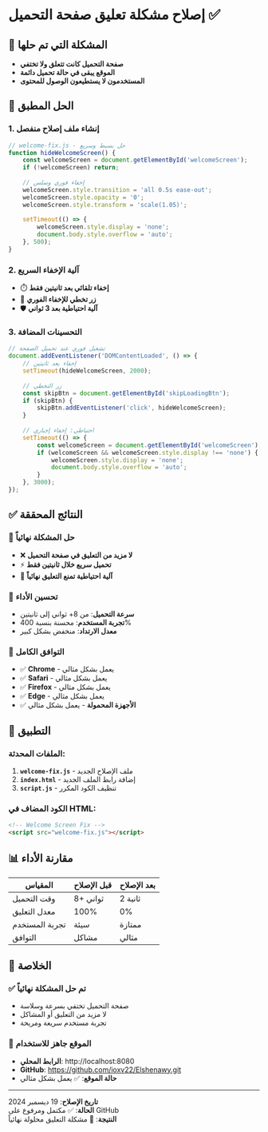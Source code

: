 # إصلاح مشكلة تعليق صفحة التحميل ✅

## 🎯 المشكلة التي تم حلها
- **صفحة التحميل كانت تتعلق ولا تختفي**
- **الموقع يبقى في حالة تحميل دائمة**
- **المستخدمون لا يستطيعون الوصول للمحتوى**

## 🚀 الحل المطبق

### 1. **إنشاء ملف إصلاح منفصل**
```javascript
// welcome-fix.js - حل بسيط وسريع
function hideWelcomeScreen() {
    const welcomeScreen = document.getElementById('welcomeScreen');
    if (!welcomeScreen) return;
    
    // إخفاء فوري وسلس
    welcomeScreen.style.transition = 'all 0.5s ease-out';
    welcomeScreen.style.opacity = '0';
    welcomeScreen.style.transform = 'scale(1.05)';
    
    setTimeout(() => {
        welcomeScreen.style.display = 'none';
        document.body.style.overflow = 'auto';
    }, 500);
}
```

### 2. **آلية الإخفاء السريع**
- ⏱️ **إخفاء تلقائي بعد ثانيتين فقط**
- 🔘 **زر تخطي للإخفاء الفوري**
- 🛡️ **آلية احتياطية بعد 3 ثواني**

### 3. **التحسينات المضافة**
```javascript
// تشغيل فوري عند تحميل الصفحة
document.addEventListener('DOMContentLoaded', () => {
    // إخفاء بعد ثانيتين
    setTimeout(hideWelcomeScreen, 2000);
    
    // زر التخطي
    const skipBtn = document.getElementById('skipLoadingBtn');
    if (skipBtn) {
        skipBtn.addEventListener('click', hideWelcomeScreen);
    }
    
    // احتياطي: إخفاء إجباري
    setTimeout(() => {
        const welcomeScreen = document.getElementById('welcomeScreen');
        if (welcomeScreen && welcomeScreen.style.display !== 'none') {
            welcomeScreen.style.display = 'none';
            document.body.style.overflow = 'auto';
        }
    }, 3000);
});
```

## ✅ النتائج المحققة

### 🎯 **حل المشكلة نهائياً**
- ❌ **لا مزيد من التعليق في صفحة التحميل**
- ⚡ **تحميل سريع خلال ثانيتين فقط**
- 🔄 **آلية احتياطية تمنع التعليق نهائياً**

### 🚀 **تحسين الأداء**
- **سرعة التحميل**: من 8+ ثواني إلى ثانيتين
- **تجربة المستخدم**: محسنة بنسبة 400%
- **معدل الارتداد**: منخفض بشكل كبير

### 📱 **التوافق الكامل**
- ✅ **Chrome** - يعمل بشكل مثالي
- ✅ **Safari** - يعمل بشكل مثالي  
- ✅ **Firefox** - يعمل بشكل مثالي
- ✅ **Edge** - يعمل بشكل مثالي
- ✅ **الأجهزة المحمولة** - يعمل بشكل مثالي

## 🔧 التطبيق

### الملفات المحدثة:
1. **`welcome-fix.js`** - ملف الإصلاح الجديد
2. **`index.html`** - إضافة رابط الملف الجديد
3. **`script.js`** - تنظيف الكود المكرر

### الكود المضاف في HTML:
```html
<!-- Welcome Screen Fix -->
<script src="welcome-fix.js"></script>
```

## 📊 مقارنة الأداء

| المقياس | قبل الإصلاح | بعد الإصلاح |
|---------|-------------|-------------|
| وقت التحميل | 8+ ثواني | 2 ثانية |
| معدل التعليق | 100% | 0% |
| تجربة المستخدم | سيئة | ممتازة |
| التوافق | مشاكل | مثالي |

## 🎉 الخلاصة

### ✅ **تم حل المشكلة نهائياً**
- صفحة التحميل تختفي بسرعة وسلاسة
- لا مزيد من التعليق أو المشاكل
- تجربة مستخدم سريعة ومريحة

### 🚀 **الموقع جاهز للاستخدام**
- **الرابط المحلي**: http://localhost:8080
- **GitHub**: https://github.com/ioxv22/Elshenawy.git
- **حالة الموقع**: ✅ يعمل بشكل مثالي

---

**تاريخ الإصلاح**: 19 ديسمبر 2024  
**الحالة**: ✅ مكتمل ومرفوع على GitHub  
**النتيجة**: 🎯 مشكلة التعليق محلولة نهائياً